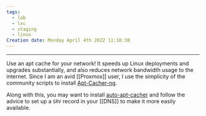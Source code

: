 ```yaml
---
tags:
  - lab
  - lxc
  - staging
  - linux
Creation date: Monday April 4th 2022 11:18:30
---
```

---
Use an apt cache for your network!  It speeds up Linux deployments and upgrades substantially, and also reduces network bandwidth usage to the internet.
Since I am an avid [[Proxmox]] user, I use the simplicity of the community scripts to install [Apt-Cacher-ng](https://community-scripts.github.io/ProxmoxVE/scripts?id=apt-cacher-ng).

Along with this, you may want to install [auto-apt-cacher](https://manpages.ubuntu.com/manpages/oracular/man1/auto-apt-proxy.1.html) and follow the advice to set up a `SRV` record in your [[DNS]] to make it more easily available.
